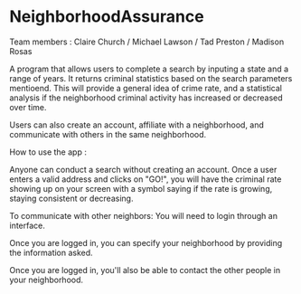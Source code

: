 # NeighborhoodAssurance

Team members : Claire Church / Michael Lawson / Tad Preston / Madison Rosas

A program that allows users to complete a search by inputing a state and a range of years. It returns criminal statistics based on the search parameters mentioend. This will provide a general idea of crime rate, and a statistical analysis if the neighborhood criminal activity has increased or decreased over time.

Users can also create an account, affiliate with a neighborhood, and communicate with others in the same neighborhood.

How to use the app :

Anyone can conduct a search without creating an account.
Once a user enters a valid address and clicks on "GO!", you will have the criminal rate showing up on your screen with a symbol saying if the rate is growing, staying consistent or decreasing.

To communicate with other neighbors:
You will need to login through an interface.

Once you are logged in, you can specify your neighborhood by providing the information asked.

Once you are logged in, you'll also be able to contact the other people in your neighborhood.
